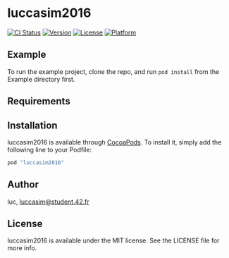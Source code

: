 # luccasim2016

[![CI Status](http://img.shields.io/travis/luc/luccasim2016.svg?style=flat)](https://travis-ci.org/luc/luccasim2016)
[![Version](https://img.shields.io/cocoapods/v/luccasim2016.svg?style=flat)](http://cocoapods.org/pods/luccasim2016)
[![License](https://img.shields.io/cocoapods/l/luccasim2016.svg?style=flat)](http://cocoapods.org/pods/luccasim2016)
[![Platform](https://img.shields.io/cocoapods/p/luccasim2016.svg?style=flat)](http://cocoapods.org/pods/luccasim2016)

## Example

To run the example project, clone the repo, and run `pod install` from the Example directory first.

## Requirements

## Installation

luccasim2016 is available through [CocoaPods](http://cocoapods.org). To install
it, simply add the following line to your Podfile:

```ruby
pod "luccasim2016"
```

## Author

luc, luccasim@student.42.fr

## License

luccasim2016 is available under the MIT license. See the LICENSE file for more info.

